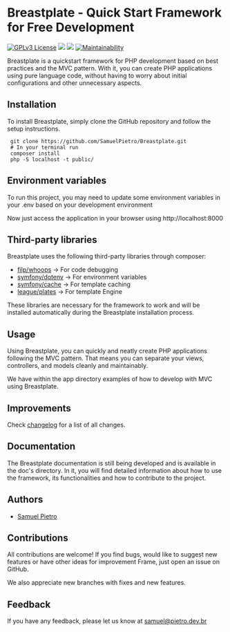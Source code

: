 # Breastplate - Quick Start Framework for Free Development

[![GPLv3 License](https://img.shields.io/badge/License-GPL%20v3-yellow.svg)](https://opensource.org/licenses/)
![](https://img.shields.io/github/release/SamuelPietro/Breastplate)
![](https://img.shields.io/github/issues/SamuelPietro/Breastplate)
[![Maintainability](https://api.codeclimate.com/v1/badges/9c8c322765b71a7eb7e4/maintainability)](https://codeclimate.com/github/SamuelPietro/Breastplate/maintainability)

Breastplate is a quickstart framework for PHP development based on best practices and the MVC pattern. With it, you can
create PHP applications using pure language code, without having to worry about initial configurations and other
unnecessary aspects.

## Installation

To install Breastplate, simply clone the GitHub repository and follow the setup instructions.

     git clone https://github.com/SamuelPietro/Breastplate.git
     # In your terminal run
     composer install
     php -S localhost -t public/

## Environment variables

To run this project, you may need to update some environment variables in your .env based on your development
environment

Now just access the application in your browser using http://localhost:8000

## Third-party libraries

Breastplate uses the following third-party libraries through composer:

- [filp/whoops](https://github.com/filp/whoops) -> For code debugging
- [symfony/dotenv](https://github.com/symfony/dotenv) -> For environment variables
- [symfony/cache](https://github.com/symfony/cache) -> For template caching
- [league/plates](https://github.com/thephpleague/plates) -> For template Engine

These libraries are necessary for the framework to work and will be installed automatically during the Breastplate
installation process.

## Usage

Using Breastplate, you can quickly and neatly create PHP applications following the MVC pattern. That means you can
separate your views, controllers, and models cleanly and maintainably.

We have within the app directory examples of how to develop with MVC using Breastplate.

## Improvements

Check [changelog](https://github.com/SamuelPietro/Breastplate/commits/master) for a list of all changes.

## Documentation

The Breastplate documentation is still being developed and is available in the doc's directory. In it, you will find detailed
information about how to use the framework, its functionalities and how to contribute to the project.

## Authors

- [Samuel Pietro](https://www.github.com/samuelpietro)

## Contributions


All contributions are welcome! If you find bugs, would like to suggest new features or have other ideas for improvement
Frame, just open an issue on GitHub.

We also appreciate new branches with fixes and new features.

## Feedback

If you have any feedback, please let us know at samuel@pietro.dev.br
